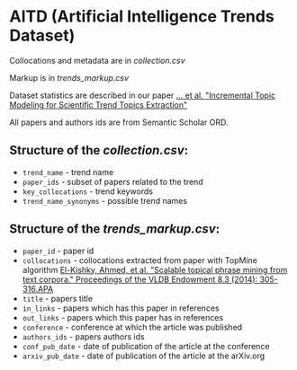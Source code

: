 # AITD (Artificial Intelligence Trends Dataset)

Collocations and metadata are in *collection.csv*

Markup is in *trends_markup.csv*

Dataset statistics are described in our paper [... et al. "Incremental Topic Modeling for Scientific Trend Topics Extraction"](http://...)

All papers and authors ids are from Semantic Scholar ORD.

## Structure of the *collection.csv*:
- ```trend_name``` - trend name
- ```paper_ids``` - subset of papers related to the trend
- ```key_collocations``` - trend keywords
- ```trend_name_synonyms``` - possible trend names

## Structure of the *trends_markup.csv*:
- ```paper_id``` - paper id
- ```collocations``` - collocations extracted from paper with TopMine algorithm [El-Kishky, Ahmed, et al. "Scalable topical phrase mining from text corpora." Proceedings of the VLDB Endowment 8.3 (2014): 305-316.APA](http://hanj.cs.illinois.edu/pdf/vldb15_ael-kishky.pdf)
- ```title``` - papers title
- ```in_links``` - papers which has this paper in references
- ```out_links``` - papers which this paper has in references
- ```conference``` - сonference at which the article was published
- ```authors_ids``` - papers authors ids
- ```conf_pub_date``` - date of publication of the article at the conference
- ```arxiv_pub_date``` - date of publication of the article at the arXiv.org
